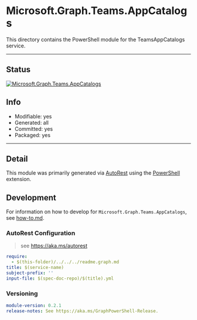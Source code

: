 <!-- region Generated -->
# Microsoft.Graph.Teams.AppCatalogs
This directory contains the PowerShell module for the TeamsAppCatalogs service.

---
## Status
[![Microsoft.Graph.Teams.AppCatalogs](https://img.shields.io/powershellgallery/v/Microsoft.Graph.Teams.AppCatalogs.svg?style=flat-square&label=Microsoft.Graph.Teams.AppCatalogs "Microsoft.Graph.Teams.AppCatalogs")](https://www.powershellgallery.com/packages/Microsoft.Graph.Teams.AppCatalogs/)

## Info
- Modifiable: yes
- Generated: all
- Committed: yes
- Packaged: yes

---
## Detail
This module was primarily generated via [AutoRest](https://github.com/Azure/autorest) using the [PowerShell](https://github.com/Azure/autorest.powershell) extension.

## Development
For information on how to develop for `Microsoft.Graph.Teams.AppCatalogs`, see [how-to.md](how-to.md).
<!-- endregion -->

### AutoRest Configuration

> see https://aka.ms/autorest

``` yaml
require:
  - $(this-folder)/../../../readme.graph.md
title: $(service-name)
subject-prefix: ''
input-file: $(spec-doc-repo)/$(title).yml
```
### Versioning

``` yaml
module-version: 0.2.1
release-notes: See https://aka.ms/GraphPowerShell-Release.
```
